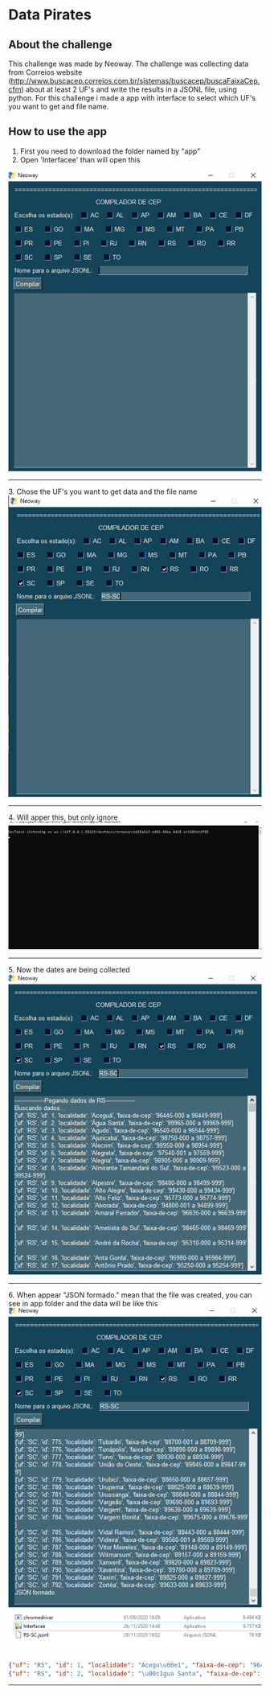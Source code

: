 # Data Pirates
##  About the challenge
 This challenge was made by Neoway. The challenge was collecting data from Correios website (http://www.buscacep.correios.com.br/sistemas/buscacep/buscaFaixaCep.cfm) about at least 2 UF's and write the results in a JSONL file, using python. For this challenge i made a app with interface to select which UF's you want to get and file name.
 ## How to use the app
  1. First you need to download the folder named by "app"
  2. Open 'Interfacee' than will open this
  
  <img alt="IMG1" title="IMG1"  src="IMG1.png">
<hr>
  3. Chose the UF's you want to get data and the file name
  
  <img alt="IMG2" title="IMG2"  src="IMG2.png">
<hr>
  4. Will apper this, but only ignore
  
  <img alt="IMG3" title="IMG3"  src="IMG3.png">
<hr>
  5. Now the dates are being collected
  
  <img alt="IMG4" title="IMG4"  src="IMG4.png">
<hr>
  6. When appear "JSON formado." mean that the file was created, you can see in app folder and the data will be like this
  
  <img alt="IMG5" title="IMG5"  src="IMG5.png">
  <img alt="IMG6" title="IMG6"  src="IMG6.png">
  
   ```json
   {"uf": "RS", "id": 1, "localidade": "Acegu\u00e1", "faixa-de-cep": "96445-000 a 96449-999"}
   {"uf": "RS", "id": 2, "localidade": "\u00c1gua Santa", "faixa-de-cep": "99965-000 a 99969-999"}
   ```
 
<hr>
